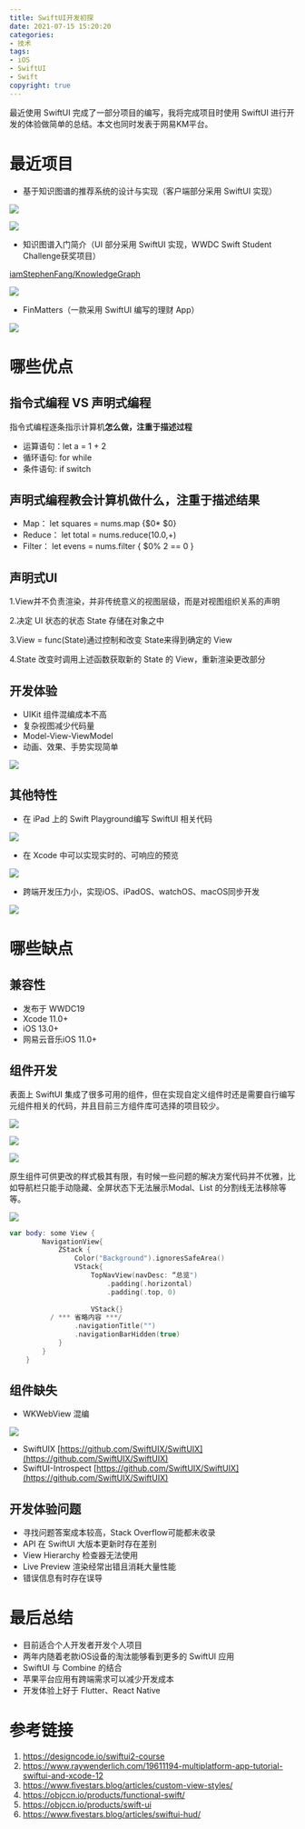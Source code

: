 ```yaml
---
title: SwiftUI开发初探
date: 2021-07-15 15:20:20
categories: 
- 技术
tags: 
- iOS
- SwiftUI
- Swift
copyright: true
---
```


最近使用 SwiftUI 完成了一部分项目的编写，我将完成项目时使用 SwiftUI 进行开发的体验做简单的总结。本文也同时发表于网易KM平台。

<!--more-->

# 最近项目

- 基于知识图谱的推荐系统的设计与实现（客户端部分采用 SwiftUI 实现）

![](http://image.stephenfang.me/mweb/Recommender.png)

![](http://image.stephenfang.me/mweb/Structure.png)

- 知识图谱入门简介（UI 部分采用 SwiftUI 实现，WWDC Swift Student Challenge获奖项目）

[iamStephenFang/KnowledgeGraph](https://github.com/iamStephenFang/KnowledgeGraph)

![](http://image.stephenfang.me/mweb/KG.png)

- FinMatters（一款采用 SwiftUI 编写的理财 App）

![](http://image.stephenfang.me/mweb/Fin.png)

# 哪些优点

## 指令式编程 VS 声明式编程

指令式编程逐条指示计算机**怎么做，**注重于**描述过程**

- 运算语句：let a = 1 + 2
- 循环语句: for while
- 条件语句: if switch

## 声明式编程教会计算机**做什么，**注重于**描述结果**

- Map： let squares = nums.map {$0* $0}
- Reduce： let total = nums.reduce(10.0,+)
- Filter： let evens = nums.filter { $0% 2 == 0 }

## 声明式UI

1.View并不负责渲染，并非传统意义的视图层级，而是对视图组织关系的声明

2.决定 UI 状态的状态 State 存储在对象之中

3.View = func(State)通过控制和改变 State来得到确定的 View

4.State 改变时调用上述函数获取新的 State 的 View，重新渲染更改部分

## 开发体验

- UIKit 组件混编成本不高
- 复杂视图减少代码量
- Model-View-ViewModel
- 动画、效果、手势实现简单

![](http://image.stephenfang.me/mweb/Code1.png)

## 其他特性

- 在 iPad 上的 Swift Playground编写 SwiftUI 相关代码

![](http://image.stephenfang.me/mweb/PG.png)

- 在 Xcode 中可以实现实时的、可响应的预览

![](http://image.stephenfang.me/mweb/Demo.png)

- 跨端开发压力小，实现iOS、iPadOS、watchOS、macOS同步开发

![](http://image.stephenfang.me/mweb/CP.png)

# 哪些缺点

## 兼容性

- 发布于 WWDC19
- Xcode 11.0+
- iOS 13.0+
- 网易云音乐iOS 11.0+

## 组件开发

表面上 SwiftUI 集成了很多可用的组件，但在实现自定义组件时还是需要自行编写元组件相关的代码，并且目前三方组件库可选择的项目较少。

![](http://image.stephenfang.me/mweb/Code2.png)

![](http://image.stephenfang.me/mweb/Code3.png)

![](http://image.stephenfang.me/mweb/Fin2.png)

原生组件可供更改的样式极其有限，有时候一些问题的解决方案代码并不优雅，比如导航栏只能手动隐藏、全屏状态下无法展示Modal、List 的分割线无法移除等等。

![](http://image.stephenfang.me/mweb/Code4.png)

```swift
var body: some View {
        NavigationView{
            ZStack {
                Color("Background").ignoresSafeArea()
                VStack{
                    TopNavView(navDesc: “总览")
                        .padding(.horizontal)
                        .padding(.top, 0)
                    
                    VStack{}
	      / *** 省略内容 ***/
                .navigationTitle("")
                .navigationBarHidden(true)
            }
        }
    }
```

## 组件缺失

- WKWebView 混编

![](http://image.stephenfang.me/mweb/Code4.png)

- SwiftUIX [https://github.com/SwiftUIX/SwiftUIX](https://github.com/SwiftUIX/SwiftUIX)
- SwiftUI-Introspect [https://github.com/SwiftUIX/SwiftUIX](https://github.com/SwiftUIX/SwiftUIX)

## 开发体验问题

- 寻找问题答案成本较高，Stack Overflow可能都未收录
- API 在 SwiftUI 大版本更新时存在差别
- View Hierarchy 检查器无法使用
- Live Preview 渲染经常出错且消耗大量性能
- 错误信息有时存在误导

# 最后总结

- 目前适合个人开发者开发个人项目
- 两年内随着老款iOS设备的淘汰能够看到更多的 SwiftUI 应用
- SwiftUI 与 Combine 的结合
- 苹果平台应用有跨端需求可以减少开发成本
- 开发体验上好于 Flutter、React Native

# 参考链接

1. https://designcode.io/swiftui2-course
2. https://www.raywenderlich.com/19611194-multiplatform-app-tutorial-swiftui-and-xcode-12
3. https://www.fivestars.blog/articles/custom-view-styles/
4. https://objccn.io/products/functional-swift/
5. https://objccn.io/products/swift-ui
6. https://www.fivestars.blog/articles/swiftui-hud/